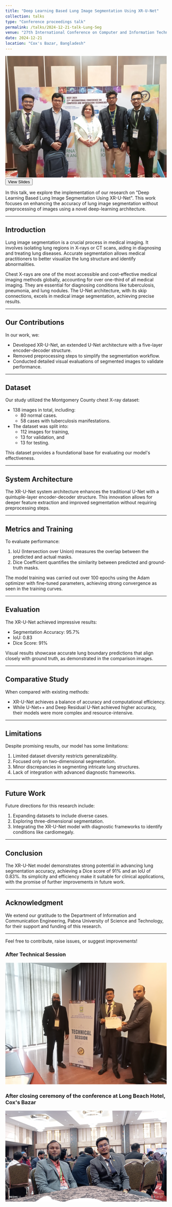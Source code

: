 ```yaml
---
title: "Deep Learning Based Lung Image Segmentation Using XR-U-Net"
collection: talks
type: "Conference proceedings talk"
permalink: /talks/2024-12-21-talk-Lung-Seg
venue: "27th International Conference on Computer and Information Technology (ICCIT)"
date: 2024-12-21
location: "Cox's Bazar, Bangladesh"
---
```

<img src='/images/cox_conference3.jpg'>
<button class = "btn" onclick="window.location.href='http://sajeebray.github.io/files/1057-slides.pdf';">View Slides</button>

In this talk, we explore the implementation of our research on "Deep Learning Based Lung Image Segmentation Using XR-U-Net". This work focuses on enhancing the accuracy of lung image segmentation without preprocessing of images using a novel deep-learning architecture.

---

## Introduction

Lung image segmentation is a crucial process in medical imaging. It involves isolating lung regions in X-rays or CT scans, aiding in diagnosing and treating lung diseases. Accurate segmentation allows medical practitioners to better visualize the lung structure and identify abnormalities.

Chest X-rays are one of the most accessible and cost-effective medical imaging methods globally, accounting for over one-third of all medical imaging. They are essential for diagnosing conditions like tuberculosis, pneumonia, and lung nodules. The U-Net architecture, with its skip connections, excels in medical image segmentation, achieving precise results.

---

## Our Contributions

In our work, we:
- Developed XR-U-Net, an extended U-Net architecture with a five-layer encoder-decoder structure.
- Removed preprocessing steps to simplify the segmentation workflow.
- Conducted detailed visual evaluations of segmented images to validate performance.

---

## Dataset

Our study utilized the Montgomery County chest X-ray dataset:
- 138 images in total, including:
  - 80 normal cases.
  - 58 cases with tuberculosis manifestations.
- The dataset was split into:
  - 112 images for training,
  - 13 for validation, and
  - 13 for testing.

This dataset provides a foundational base for evaluating our model's effectiveness.

---

## System Architecture

The XR-U-Net system architecture enhances the traditional U-Net with a quintuple-layer encoder-decoder structure. This innovation allows for deeper feature extraction and improved segmentation without requiring preprocessing steps.

---

## Metrics and Training

To evaluate performance:
1. IoU (Intersection over Union) measures the overlap between the predicted and actual masks.
2. Dice Coefficient quantifies the similarity between predicted and ground-truth masks.

The model training was carried out over 100 epochs using the Adam optimizer with fine-tuned parameters, achieving strong convergence as seen in the training curves.

---

## Evaluation

The XR-U-Net achieved impressive results:
- Segmentation Accuracy: 95.7%
- IoU: 0.83
- Dice Score: 91%

Visual results showcase accurate lung boundary predictions that align closely with ground truth, as demonstrated in the comparison images.

---

## Comparative Study

When compared with existing methods:
- XR-U-Net achieves a balance of accuracy and computational efficiency.
- While U-Net++ and Deep Residual U-Net achieved higher accuracy, their models were more complex and resource-intensive.

---

## Limitations

Despite promising results, our model has some limitations:
1. Limited dataset diversity restricts generalizability.
2. Focused only on two-dimensional segmentation.
3. Minor discrepancies in segmenting intricate lung structures.
4. Lack of integration with advanced diagnostic frameworks.

---

## Future Work

Future directions for this research include:
1. Expanding datasets to include diverse cases.
2. Exploring three-dimensional segmentation.
3. Integrating the XR-U-Net model with diagnostic frameworks to identify conditions like cardiomegaly.

---

## Conclusion

The XR-U-Net model demonstrates strong potential in advancing lung segmentation accuracy, achieving a Dice score of 91% and an IoU of 0.83%. Its simplicity and efficiency make it suitable for clinical applications, with the promise of further improvements in future work.

---

## Acknowledgment

We extend our gratitude to the Department of Information and Communication Engineering, Pabna University of Science and Technology, for their support and funding of this research.

---

Feel free to contribute, raise issues, or suggest improvements!

<h3>After Technical Session </h3>
<img src='/images/cox_conference2.jpg'>
<h3>After closing ceremony of the conference at Long Beach Hotel, Cox's Bazar</h3>
<img src='/images/cox_conference.jpg'>
